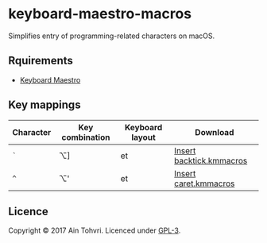 # keyboard-maestro-macros

Simplifies entry of programming-related characters on macOS.

## Rquirements

- [Keyboard Maestro](https://www.keyboardmaestro.com/main/)

## Key mappings

| Character | Key combination | Keyboard layout | Download                      |
| --------- | --------------- | --------------- | --------                      |
| `` ` ``   | ⌥]              | et              | [Insert backtick.kmmacros][1] |
| `^`       | ⌥'              | et              | [Insert caret.kmmacros][2]    |

## Licence

Copyright © 2017 Ain Tohvri. Licenced under [GPL-3](LICENSE).

[1]: https://raw.githubusercontent.com/ain/keyboard-maestro-macros/master/Insert%20backtick.kmmacros
[2]: https://raw.githubusercontent.com/ain/keyboard-maestro-macros/master/Insert%20caret.kmmacros
